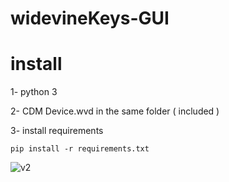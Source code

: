 # widevineKeys-GUI



# install

1- python 3 

2- CDM Device.wvd in the same folder ( included )

3- install requirements
```
pip install -r requirements.txt
```

![v2](https://github.com/user-attachments/assets/ee5d57b2-04f1-48df-9f1e-949b2013e2db)


